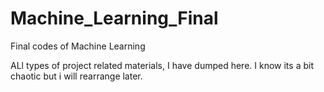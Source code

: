 # Machine_Learning_Final
Final codes of Machine Learning


ALl types of project related materials, I have dumped here. I know its a bit chaotic but i will rearrange later.
